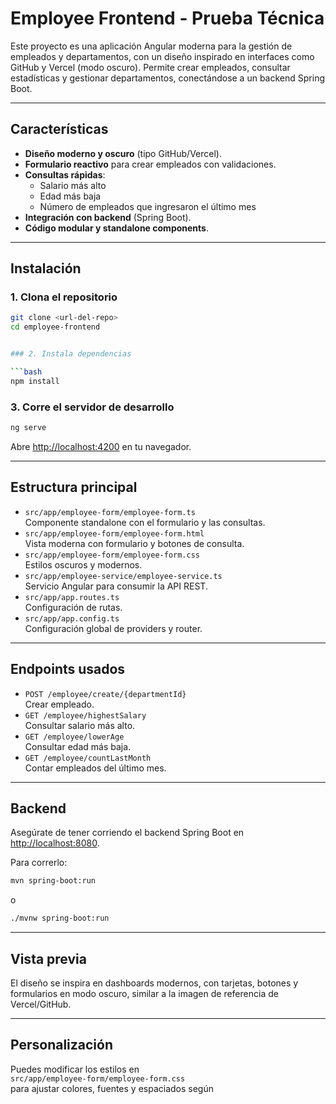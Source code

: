 # Employee Frontend - Prueba Técnica

Este proyecto es una aplicación Angular moderna para la gestión de empleados y departamentos, con un diseño inspirado en interfaces como GitHub y Vercel (modo oscuro). Permite crear empleados, consultar estadísticas y gestionar departamentos, conectándose a un backend Spring Boot.

---

## Características

- **Diseño moderno y oscuro** (tipo GitHub/Vercel).
- **Formulario reactivo** para crear empleados con validaciones.
- **Consultas rápidas**:
  - Salario más alto
  - Edad más baja
  - Número de empleados que ingresaron el último mes
- **Integración con backend** (Spring Boot).
- **Código modular y standalone components**.

---

## Instalación

### 1. Clona el repositorio

```bash
git clone <url-del-repo>
cd employee-frontend


### 2. Instala dependencias

```bash
npm install
```

### 3. Corre el servidor de desarrollo

```bash
ng serve
```

Abre [http://localhost:4200](http://localhost:4200) en tu navegador.

---

## Estructura principal

- `src/app/employee-form/employee-form.ts`  
  Componente standalone con el formulario y las consultas.
- `src/app/employee-form/employee-form.html`  
  Vista moderna con formulario y botones de consulta.
- `src/app/employee-form/employee-form.css`  
  Estilos oscuros y modernos.
- `src/app/employee-service/employee-service.ts`  
  Servicio Angular para consumir la API REST.
- `src/app/app.routes.ts`  
  Configuración de rutas.
- `src/app/app.config.ts`  
  Configuración global de providers y router.

---

## Endpoints usados

- `POST /employee/create/{departmentId}`  
  Crear empleado.
- `GET /employee/highestSalary`  
  Consultar salario más alto.
- `GET /employee/lowerAge`  
  Consultar edad más baja.
- `GET /employee/countLastMonth`  
  Contar empleados del último mes.

---

## Backend

Asegúrate de tener corriendo el backend Spring Boot en [http://localhost:8080](http://localhost:8080).

Para correrlo:

```bash
mvn spring-boot:run
```
o
```bash
./mvnw spring-boot:run
```

---

## Vista previa

El diseño se inspira en dashboards modernos, con tarjetas, botones y formularios en modo oscuro, similar a la imagen de referencia de Vercel/GitHub.

---

## Personalización

Puedes modificar los estilos en  
`src/app/employee-form/employee-form.css`  
para ajustar colores, fuentes y espaciados según